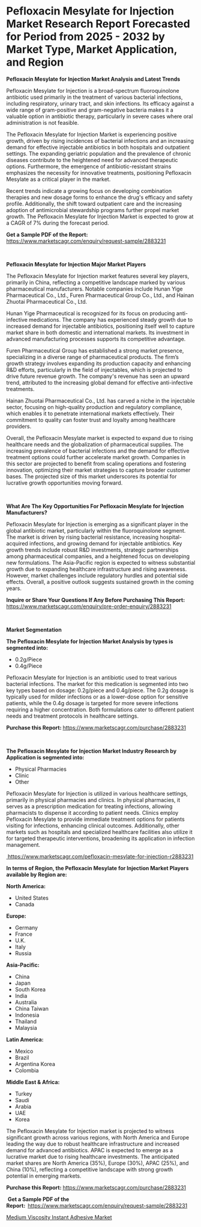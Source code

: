 <p><h1>Pefloxacin Mesylate for Injection Market Research Report Forecasted for Period from 2025 -  2032 by Market Type, Market Application, and Region</h1></p><p><strong>Pefloxacin Mesylate for Injection Market Analysis and Latest Trends</strong></p>
<p><p>Pefloxacin Mesylate for Injection is a broad-spectrum fluoroquinolone antibiotic used primarily in the treatment of various bacterial infections, including respiratory, urinary tract, and skin infections. Its efficacy against a wide range of gram-positive and gram-negative bacteria makes it a valuable option in antibiotic therapy, particularly in severe cases where oral administration is not feasible.</p><p>The Pefloxacin Mesylate for Injection Market is experiencing positive growth, driven by rising incidences of bacterial infections and an increasing demand for effective injectable antibiotics in both hospitals and outpatient settings. The expanding geriatric population and the prevalence of chronic diseases contribute to the heightened need for advanced therapeutic options. Furthermore, the emergence of antibiotic-resistant strains emphasizes the necessity for innovative treatments, positioning Pefloxacin Mesylate as a critical player in the market.</p><p>Recent trends indicate a growing focus on developing combination therapies and new dosage forms to enhance the drug's efficacy and safety profile. Additionally, the shift toward outpatient care and the increasing adoption of antimicrobial stewardship programs further propel market growth. The Pefloxacin Mesylate for Injection Market is expected to grow at a CAGR of 7% during the forecast period.</p></p>
<p><strong>Get a Sample PDF of the Report:&nbsp;</strong> <a href="https://www.marketscagr.com/enquiry/request-sample/2883231?utm_campaign=3271&utm_medium=2&utm_source=Github&utm_content=ia&utm_term=13032025&utm_id=pefloxacin-mesylate-for-injection">https://www.marketscagr.com/enquiry/request-sample/2883231</a></p>
<p>&nbsp;</p>
<p><strong>Pefloxacin Mesylate for Injection Major Market Players</strong></p>
<p><p>The Pefloxacin Mesylate for Injection market features several key players, primarily in China, reflecting a competitive landscape marked by various pharmaceutical manufacturers. Notable companies include Hunan Yige Pharmaceutical Co., Ltd., Furen Pharmaceutical Group Co., Ltd., and Hainan Zhuotai Pharmaceutical Co., Ltd.</p><p>Hunan Yige Pharmaceutical is recognized for its focus on producing anti-infective medications. The company has experienced steady growth due to increased demand for injectable antibiotics, positioning itself well to capture market share in both domestic and international markets. Its investment in advanced manufacturing processes supports its competitive advantage.</p><p>Furen Pharmaceutical Group has established a strong market presence, specializing in a diverse range of pharmaceutical products. The firm’s growth strategy involves expanding its production capacity and enhancing R&D efforts, particularly in the field of injectables, which is projected to drive future revenue growth. The company's revenue has seen an upward trend, attributed to the increasing global demand for effective anti-infective treatments.</p><p>Hainan Zhuotai Pharmaceutical Co., Ltd. has carved a niche in the injectable sector, focusing on high-quality production and regulatory compliance, which enables it to penetrate international markets effectively. Their commitment to quality can foster trust and loyalty among healthcare providers.</p><p>Overall, the Pefloxacin Mesylate market is expected to expand due to rising healthcare needs and the globalization of pharmaceutical supplies. The increasing prevalence of bacterial infections and the demand for effective treatment options could further accelerate market growth. Companies in this sector are projected to benefit from scaling operations and fostering innovation, optimizing their market strategies to capture broader customer bases. The projected size of this market underscores its potential for lucrative growth opportunities moving forward.</p></p>
<p>&nbsp;</p>
<p><strong>What Are The Key Opportunities For Pefloxacin Mesylate for Injection Manufacturers?</strong></p>
<p><p>Pefloxacin Mesylate for Injection is emerging as a significant player in the global antibiotic market, particularly within the fluoroquinolone segment. The market is driven by rising bacterial resistance, increasing hospital-acquired infections, and growing demand for injectable antibiotics. Key growth trends include robust R&D investments, strategic partnerships among pharmaceutical companies, and a heightened focus on developing new formulations. The Asia-Pacific region is expected to witness substantial growth due to expanding healthcare infrastructure and rising awareness. However, market challenges include regulatory hurdles and potential side effects. Overall, a positive outlook suggests sustained growth in the coming years.</p></p>
<p><strong>Inquire or Share Your Questions If Any Before Purchasing This Report:</strong> <a href="https://www.marketscagr.com/enquiry/pre-order-enquiry/2883231?utm_campaign=3271&utm_medium=2&utm_source=Github&utm_content=ia&utm_term=13032025&utm_id=pefloxacin-mesylate-for-injection">https://www.marketscagr.com/enquiry/pre-order-enquiry/2883231</a></p>
<p>&nbsp;</p>
<p><strong>Market Segmentation</strong></p>
<p><strong>The Pefloxacin Mesylate for Injection Market Analysis by types is segmented into:</strong></p>
<p><ul><li>0.2g/Piece</li><li>0.4g/Piece</li></ul></p>
<p><p>Pefloxacin Mesylate for Injection is an antibiotic used to treat various bacterial infections. The market for this medication is segmented into two key types based on dosage: 0.2g/piece and 0.4g/piece. The 0.2g dosage is typically used for milder infections or as a lower-dose option for sensitive patients, while the 0.4g dosage is targeted for more severe infections requiring a higher concentration. Both formulations cater to different patient needs and treatment protocols in healthcare settings.</p></p>
<p><strong>Purchase this Report:&nbsp;</strong><a href="https://www.marketscagr.com/purchase/2883231?utm_campaign=3271&utm_medium=2&utm_source=Github&utm_content=ia&utm_term=13032025&utm_id=pefloxacin-mesylate-for-injection">https://www.marketscagr.com/purchase/2883231</a></p>
<p>&nbsp;</p>
<p><strong>The Pefloxacin Mesylate for Injection Market Industry Research by Application is segmented into:</strong></p>
<p><ul><li>Physical Pharmacies</li><li>Clinic</li><li>Other</li></ul></p>
<p><p>Pefloxacin Mesylate for Injection is utilized in various healthcare settings, primarily in physical pharmacies and clinics. In physical pharmacies, it serves as a prescription medication for treating infections, allowing pharmacists to dispense it according to patient needs. Clinics employ Pefloxacin Mesylate to provide immediate treatment options for patients visiting for infections, enhancing clinical outcomes. Additionally, other markets such as hospitals and specialized healthcare facilities also utilize it for targeted therapeutic interventions, broadening its application in infection management.</p></p>
<p><a href="https://www.marketscagr.com/pefloxacin-mesylate-for-injection-r2883231?utm_campaign=3271&utm_medium=2&utm_source=Github&utm_content=ia&utm_term=13032025&utm_id=pefloxacin-mesylate-for-injection">&nbsp;https://www.marketscagr.com/pefloxacin-mesylate-for-injection-r2883231</a></p>
<p><strong>In terms of Region, the Pefloxacin Mesylate for Injection Market Players available by Region are:</strong></p>
<p>
    <p> <strong> North America: </strong>
        <ul>
            <li>United States</li>
            <li>Canada</li>
        </ul>
        </p> 
    <p> <strong> Europe: </strong>
        <ul>
            <li>Germany</li>
            <li>France</li>
            <li>U.K.</li>
            <li>Italy</li>
            <li>Russia</li>
        </ul>
        </p> 
    <p> <strong> Asia-Pacific: </strong>
        <ul>
            <li>China</li>
            <li>Japan</li>
            <li>South Korea</li>
            <li>India</li>
            <li>Australia</li>
            <li>China Taiwan</li>
            <li>Indonesia</li>
            <li>Thailand</li>
            <li>Malaysia</li>
        </ul>
        </p> 
    <p> <strong> Latin America: </strong>
        <ul>
            <li>Mexico</li>
            <li>Brazil</li>
            <li>Argentina Korea</li>
            <li>Colombia</li>
        </ul>
        </p> 
    <p> <strong> Middle East & Africa: </strong>
        <ul>
            <li>Turkey</li>
            <li>Saudi</li>
            <li>Arabia</li>
            <li>UAE</li>
            <li>Korea</li>
        </ul>
    </p>
    </p>
<p><p>The Pefloxacin Mesylate for Injection market is projected to witness significant growth across various regions, with North America and Europe leading the way due to robust healthcare infrastructure and increased demand for advanced antibiotics. APAC is expected to emerge as a lucrative market due to rising healthcare investments. The anticipated market shares are North America (35%), Europe (30%), APAC (25%), and China (10%), reflecting a competitive landscape with strong growth potential in emerging markets.</p></p>
<p><strong>Purchase this Report: </strong><a href="https://www.marketscagr.com/purchase/2883231?utm_campaign=3271&utm_medium=2&utm_source=Github&utm_content=ia&utm_term=13032025&utm_id=pefloxacin-mesylate-for-injection">https://www.marketscagr.com/purchase/2883231</a></p>
<p>&nbsp;<strong>Get a Sample PDF of the Report:&nbsp;&nbsp;</strong><a href="https://www.marketscagr.com/enquiry/request-sample/2883231?utm_campaign=3271&utm_medium=2&utm_source=Github&utm_content=ia&utm_term=13032025&utm_id=pefloxacin-mesylate-for-injection">https://www.marketscagr.com/enquiry/request-sample/2883231</a></p>
<p><strong></strong></p>
<p><p><a href="https://github.com/shamstirroc7/Market-Research-Report-List-1/blob/main/medium-viscosity-instant-adhesive-market.md?utm_campaign=3271&utm_medium=2&utm_source=Github&utm_content=ia&utm_term=13032025&utm_id=pefloxacin-mesylate-for-injection">Medium Viscosity Instant Adhesive Market</a></p></p>